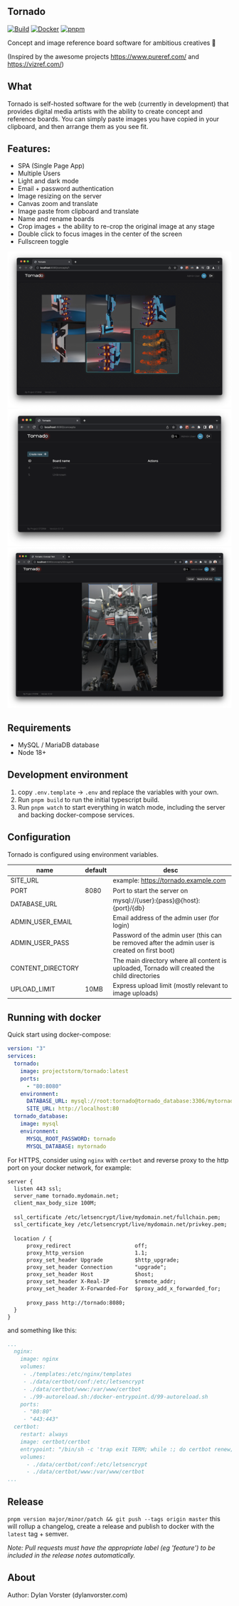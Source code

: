 ## Tornado

[![Build](https://github.com/projectstorm/tornado/actions/workflows/test.yml/badge.svg)](https://github.com/projectstorm/tornado/actions/workflows/test.yml)
[![Docker](https://img.shields.io/docker/pulls/projectstorm/tornado.svg)](https://hub.docker.com/r/projectstorm/tornado)
[![pnpm](https://img.shields.io/badge/maintained%20with-pnpm-f9ad00.svg)](https://pnpm.io/)


Concept and image reference board software for ambitious creatives 🎨

(Inspired by the awesome projects https://www.pureref.com/ and https://vizref.com/)

## What

Tornado is self-hosted software for the web (currently in development) that provides digital media artists with the ability to create concept and reference boards.
You can simply paste images you have copied in your clipboard, and then arrange them as you see fit.


## Features:

* SPA (Single Page App)
* Multiple Users
* Light and dark mode
* Email + password authentication
* Image resizing on the server
* Canvas zoom and translate
* Image paste from clipboard and translate
* Name and rename boards
* Crop images + the ability to re-crop the original image at any stage
* Double click to focus images in the center of the screen
* Fullscreen toggle

![](./images/screenshot.png)
![](./images/screenshot2.png)
![](./images/screenshot3.png)


## Requirements

* MySQL / MariaDB database
* Node 18+

## Development environment

1. copy `.env.template` -> `.env` and replace the variables with your own.
2. Run ```pnpm build``` to run the initial typescript build.
3. Run ```pnpm watch``` to start everything in watch mode, including the server and backing docker-compose services.

## Configuration

Tornado is configured using environment variables.

| name                | default | desc                                                                                           |
|---------------------|---------|------------------------------------------------------------------------------------------------|
| SITE_URL            |         | example: https://tornado.example.com                                                           |
| PORT                | 8080    | Port to start the server on                                                                    |
| DATABASE_URL        |         | mysql://{user}:{pass}@{host}:{port}/{db}                                                       |
| ADMIN_USER_EMAIL    |         | Email address of the admin user (for login)                                                    |
| ADMIN_USER_PASS     |         | Password of the admin user (this can be removed after the admin user is created on first boot) |
| CONTENT_DIRECTORY   |         | The main directory where all content is uploaded, Tornado will created the child directories   |
| UPLOAD_LIMIT        | 10MB    | Express upload limit (mostly relevant to image uploads)                                        |

## Running with docker

Quick start using docker-compose:

```yaml
version: "3"
services:
  tornado:
    image: projectstorm/tornado:latest
    ports:
      - "80:8080"
    environment:
      DATABASE_URL: mysql://root:tornado@tornado_database:3306/mytornado
      SITE_URL: http://localhost:80
  tornado_database:
    image: mysql
    environment:
      MYSQL_ROOT_PASSWORD: tornado
      MYSQL_DATABASE: mytornado
```

For HTTPS, consider using `nginx` with `certbot` and reverse proxy to the http port on your docker network, for example:

```nginx
server {
  listen 443 ssl;
  server_name tornado.mydomain.net;
  client_max_body_size 100M;

  ssl_certificate /etc/letsencrypt/live/mydomain.net/fullchain.pem;
  ssl_certificate_key /etc/letsencrypt/live/mydomain.net/privkey.pem;

  location / {
      proxy_redirect                    off;
      proxy_http_version                1.1;
      proxy_set_header Upgrade          $http_upgrade;
      proxy_set_header Connection       "upgrade";
      proxy_set_header Host             $host;
      proxy_set_header X-Real-IP        $remote_addr;
      proxy_set_header X-Forwarded-For  $proxy_add_x_forwarded_for;

      proxy_pass http://tornado:8080;
  }
}
```

and something like this:

```yaml
...
  nginx:
    image: nginx
    volumes:
     - ./templates:/etc/nginx/templates
     - ./data/certbot/conf:/etc/letsencrypt
     - ./data/certbot/www:/var/www/certbot
     - ./99-autoreload.sh:/docker-entrypoint.d/99-autoreload.sh
    ports:
     - "80:80"
     - "443:443"
  certbot:
    restart: always
    image: certbot/certbot
    entrypoint: "/bin/sh -c 'trap exit TERM; while :; do certbot renew; sleep 12h & wait $${!}; done;'"
    volumes:
      - ./data/certbot/conf:/etc/letsencrypt
      - ./data/certbot/www:/var/www/certbot
...
```

## Release

```pnpm version major/minor/patch && git push --tags origin master``` this will rollup a changelog, create a release and publish to docker with the `latest` tag + semver.

_Note: Pull requests must have the appropriate label (eg 'feature') to be included in the release notes automatically._

## About

Author: Dylan Vorster (dylanvorster.com)

